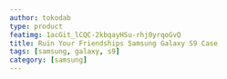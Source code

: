 ```yaml
---
author: tokodab
type: product
featimg: 1acGit_lCQC-2kbqayHSu-rhj0yrqoGvQ
title: Ruin Your Friendships Samsung Galaxy S9 Case
tags: [samsung, galaxy, s9]
category: [samsung]
---
```

